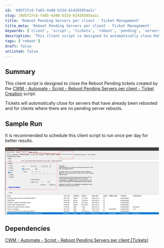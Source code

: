 ```yaml
---
id: '0d5f27c6-fa65-4a98-b32d-61426505aa1c'
slug: /0d5f27c6-fa65-4a98-b32d-61426505aa1c
title: 'Reboot Pending Servers per client - Ticket Management'
title_meta: 'Reboot Pending Servers per client - Ticket Management'
keywords: ['client', 'script', 'tickets', 'reboot', 'pending', 'servers']
description: 'This client script is designed to automatically close Reboot Pending tickets for servers that have already been rebooted and for clients without any pending server reboots. It is recommended to schedule this script to run once per day to ensure optimal performance and ticket management.'
tags: ['reboot']
draft: false
unlisted: false
---
```


## Summary

This client script is designed to close the Reboot Pending tickets created by the [CWM - Automate - Script - Reboot Pending Servers per client - Ticket Creation](/docs/9be930d0-0f3e-40c2-8135-3a77e59a1e9e) script.

Tickets will automatically close for servers that have already been rebooted and for clients where there are no pending server reboots.

## Sample Run

It is recommended to schedule this client script to run once per day for better results.

![Sample Run](../../../static/img/docs/0d5f27c6-fa65-4a98-b32d-61426505aa1c/image_1.webp)

## Dependencies

[CWM - Automate - Script - Reboot Pending Servers per client [Tickets]](/docs/9be930d0-0f3e-40c2-8135-3a77e59a1e9e)

